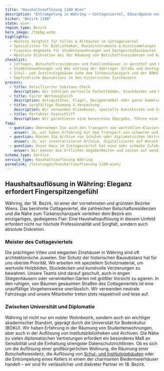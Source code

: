 ```yaml
---
title: "Haushaltsauflösung 1180 Wien"
description: "Entrümpelung in Währing – Cottageviertel, Eduardgasse und Studentenwohnungen rund um die BOKU."
kicker: "Bezirk 1180"
state: wien
region_type: Bezirk
hero_image: /topbg.webp
highlights:
  - Höchste Sorgfalt für Villen & Altbauten im Cottageviertel
  - Spezialisten für Bibliotheken, Musikinstrumente & Kunstsammlungen
  - Fixpreis-Angebote für Studentenwohnungen und Dachgeschoßausbauten
  - Absolute Diskretion bei der Räumung von Botschaftsresidenzen und Kanzleien
checklist:
  - Cottages, Botschaftsresidenzen und Familienhäuser in Gersthof und Pötzleinsdorf
  - Studentenwohnungen und WGs entlang der Währinger Straße und Gentzgasse
  - Schul- und Institutsgebäude nahe dem Türkenschanzpark und der BOKU
  - Empfindliche Bausubstanz in den historischen Zinshäusern
process:
  - title: Detaillierter Substanz-Check
    description: Wir schützen wertvolle Parkettböden, Stuckdecken und historische Türen mit professionellem Abdeckmaterial wie Filz und Folie.
  - title: Fairer Wertausgleich
    description: Antiquitäten, Flügel, Designermöbel oder ganze Sammlungen werden von unseren Experten geschätzt und auf die Kosten angerechnet.
  - title: Sorgfältige Räumung & Verpackung
    description: Wir verwenden Klimaboxen, spezielle Kunstkisten und Seidenpapier für den sicheren Transport Ihrer wertvollsten und sensibelsten Objekte.
  - title: Perfekter Feinschliff
    description: Wir garantieren eine besenreine Übergabe, führen eine Duftneutralisation durch und bieten auf Wunsch eine professionelle Feinreinigung an.
faqs:
  - question: Übernehmen Sie auch den Transport von wertvollen Klavieren oder Flügeln?
    answer: Ja, wir haben Erfahrung mit dem Transport von schweren und empfindlichen Musikinstrumenten und arbeiten mit Spezialtragegurten und bei Bedarf mit Kranpartnern.
  - question: Können Sie Archive von Schulen oder diplomatischen Vertretungen sortieren?
    answer: Ja, wir inventarisieren Archive, digitalisieren auf Wunsch Dokumente und sorgen für eine DSGVO-konforme Entsorgung.
  - question: Unser Haus im Cottageviertel hat eine sehr schmale Zufahrt. Wie gehen Sie damit um?
    answer: Wir kennen die örtlichen Gegebenheiten und setzen auf wendige, kleinere Fahrzeuge. Zudem organisieren wir bei Bedarf temporäre Halteverbotszonen.
schema_type: Service
service_type: Haushaltsauflösung Währing
permalink: /leistungen/haushaltsaufloesung-1180-wien/
---
```


## Haushaltsauflösung in Währing: Eleganz erfordert Fingerspitzengefühl

Währing, der 18. Bezirk, ist einer der vornehmsten und grünsten Bezirke Wiens. Das berühmte Cottageviertel, die zahlreichen Botschaftsresidenzen und die Nähe zum Türkenschanzpark verleihen dem Bezirk ein einzigartiges, gediegenes Flair. Eine Haushaltsauflösung in diesem Umfeld erfordert nicht nur höchste Professionalität und Sorgfalt, sondern auch absolute Diskretion.

### Meister des Cottageviertels

Die prächtigen Villen und eleganten Zinshäuser in Währing sind oft architektonische Juwelen. Der Schutz der historischen Bausubstanz hat für uns oberste Priorität. Wir arbeiten mit speziellem Schutzmaterial, um wertvolle Holzböden, Stuckdecken und kunstvolle Verzierungen zu bewahren. Unsere Teams sind darauf geschult, auch in engen Stiegenhäusern oder verwinkelten Gärten mit größter Vorsicht zu agieren. In den ruhigen, von Bäumen gesäumten Straßen des Cottageviertels ist eine unauffällige Vorgehensweise unerlässlich. Wir verwenden neutrale Fahrzeuge und unsere Mitarbeiter treten stets respektvoll und leise auf.

### Zwischen Universität und Diplomatie

Währing ist nicht nur ein nobler Wohnbezirk, sondern auch ein wichtiger akademischer Standort, geprägt durch die Universität für Bodenkultur (BOKU). Wir haben Erfahrung in der Räumung von Studentenwohnungen, aber auch in der Auflösung von Institutsbibliotheken und Archiven. Die Nähe zu vielen diplomatischen Vertretungen erfordert ein besonderes Maß an Sensibilität und die Einhaltung strengster Datenschutzrichtlinien. Ob es sich um die Auflösung einer großbürgerlichen Wohnung, die Räumung einer Botschaftsresidenz, die Auflösung von [Schul- und Institutsgebäuden](/leistungen/firmenaufloesung/) oder die Entrümpelung eines Kellers in einem der charmanten Biedermeierhäuser handelt – wir sind Ihr verlässlicher und diskreter Partner im 18. Bezirk.

